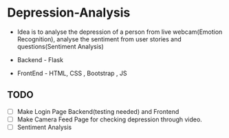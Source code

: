 # Depression-Analysis

- Idea is to analyse the depression of a person from live webcam(Emotion Recognition), analyse the sentiment from user stories and questions(Sentiment Analysis)

- Backend - Flask 
- FrontEnd - HTML, CSS , Bootstrap , JS 

## TODO
 - [ ] Make Login Page Backend(testing needed) and Frontend
 - [ ] Make Camera Feed Page for checking depression through video.
 - [ ] Sentiment Analysis 
